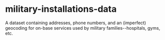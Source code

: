 # military-installations-data
A dataset containing addresses, phone numbers, and an (imperfect) geocoding for on-base services used by military families--hospitals, gyms, etc.
